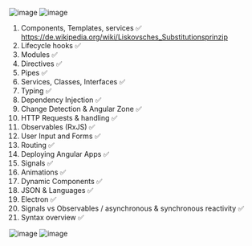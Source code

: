 ![image](https://github.com/user-attachments/assets/48bf5b1c-1635-4bef-9260-7c794725f6c4)
![image](https://github.com/user-attachments/assets/ff91533b-d063-4b97-ae57-35b927766f63)

1. Components, Templates, services ✅
https://de.wikipedia.org/wiki/Liskovsches_Substitutionsprinzip
2. Lifecycle hooks ✅
3. Modules ✅
4. Directives ✅
5. Pipes ✅
6. Services, Classes, Interfaces ✅
7. Typing ✅
8. Dependency Injection ✅
9. Change Detection & Angular Zone ✅
10. HTTP Requests & handling ✅
11. Observables (RxJS) ✅
12. User Input and Forms ✅
13. Routing ✅
14. Deploying Angular Apps ✅
15. Signals  ✅
16. Animations ✅
17. Dynamic Components ✅
18. JSON & Languages ✅
19. Electron ✅
20. Signals vs Observables / asynchronous & synchronous reactivity ✅
21. Syntax overview ✅

![image](https://github.com/user-attachments/assets/e8abccc2-4972-457f-8f41-41a40338c69b)
![image](https://github.com/user-attachments/assets/333d6126-5470-425e-aa5b-23d235a6e5e6)

